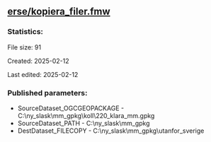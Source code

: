﻿## [erse/kopiera_filer.fmw](https://github.com/kicki58/kix_working_dir/blob/master/erse/kopiera_filer.fmw)

### Statistics:
File size: 91

Created: 2025-02-12

Last edited: 2025-02-12



### Published parameters:
*  SourceDataset_OGCGEOPACKAGE    -   C:\ny_slask\mm_gpkg\koll\220_klara_mm.gpkg
*  SourceDataset_PATH    -   C:\ny_slask\mm_gpkg
*  DestDataset_FILECOPY    -   C:\ny_slask\mm_gpkg\utanfor_sverige







